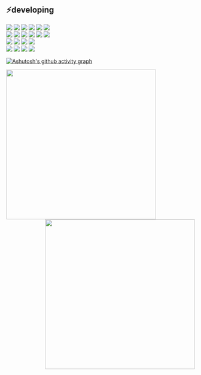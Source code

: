 ## ⚡️developing
<div>
    <img src="https://img.shields.io/badge/java-000000?style=flat-square&logo=java&logoColor=white">
    <img src="https://img.shields.io/badge/springboot-000000?style=flat-square&logo=springboot&logoColor=green">
    <img src="https://img.shields.io/badge/kotlin-7F52FF?style=flat-square&logo=java&logoColor=white"> 
    <img src="https://img.shields.io/badge/apache tomcat-F8DC75?style=flat-square&logo=apachetomcat&logoColor=white">
    <img src="https://img.shields.io/badge/oracle-F80000?style=flat-square&logo=mysql&logoColor=white">     
    <img src="https://img.shields.io/badge/mysql-4479A1?style=flat-square&logo=mysql&logoColor=white"> 
</div>

<div>
    <img src="https://img.shields.io/badge/JavaScript-F7DF1E?style=flat-square&logo=javascript&logoColor=black"/>
    <img src="https://img.shields.io/badge/HTML5-E34F26?style=flat-square&logo=html5&logoColor=white"/>
    <img src="https://img.shields.io/badge/CSS3-1572B6?style=flat-square&logo=css3&logoColor=white"/>
    <img src="https://img.shields.io/badge/jquery-0769AD?style=flat-square&logo=jquery&logoColor=white">
    <img src="https://img.shields.io/badge/bootstrap-7952B3?style=flat-square&logo=bootstrap&logoColor=white">
    <img src="https://img.shields.io/badge/markdown-000000?style=flat-square&logo=bootstrap&logoColor=white">
</div>

<div>
    <img src="https://img.shields.io/badge/intellijidea-000000?style=flat-square&logo=git&logoColor=white">
    <img src="https://img.shields.io/badge/eclipseide-2C2255?style=flat-square&logo=git&logoColor=white">
    <img src="https://img.shields.io/badge/visualstudiocode-007ACC?style=flat-square&logo=git&logoColor=white">
    <img src="https://img.shields.io/badge/androidstudio-3DDC84?style=flat-square&logo=git&logoColor=white">
</div>

<div>
    <img src="https://img.shields.io/badge/github-181717?style=flat-square&logo=github&logoColor=white">
    <img src="https://img.shields.io/badge/notion-000000?style=flat-square&logo=notion&logoColor=white">
    <img src="https://img.shields.io/badge/git-F05032?style=flat-square&logo=git&logoColor=white">
    <img src="https://img.shields.io/badge/discord-5865F2?style=flat-square&logo=git&logoColor=white">
</div>

[![Ashutosh's github activity graph](https://github-readme-activity-graph.vercel.app/graph?username=minwoogi&bg_color=000000&theme=github-compact)](https://github.com/ashutosh00710/github-readme-activity-graph)
<div align=center>
    <a href="https://github.com/anuraghazra/github-readme-stats">
      <img align="left" width=400 src="https://github-readme-stats.vercel.app/api?username=minwoogi&show_icons=true&theme=dark&hide_border=true&bg_color=151515&icon_color=fa8b00&text_color=ffffff&title_color=fa8b00" />
    </a>
    <a href="https://git.io/streak-stats" title="Go to Source">
      <img align="right" width=400 src="http://github-readme-streak-stats.herokuapp.com?user=minwoogi&hide_border=true&theme=dark" alt="" />
    </a>
  </div>

 
